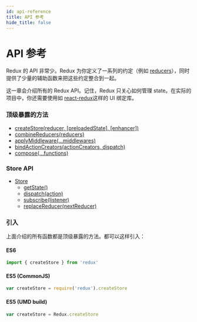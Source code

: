 ```yaml
---
id: api-reference
title: API 参考
hide_title: false
---
```


# API 参考

Redux 的 API 非常少。Redux 为你定义了一系列的约定（例如 [reducers](../understanding/thinking-in-redux/Glossary.md#reducer)），同时提供了少量的辅助函数来把这些约定整合到一起。

这一章会介绍所有的 Redux API。记住，Redux 只关心如何管理 state。在实际的项目中，你还需要使用如 [react-redux](https://github.com/gaearon/react-redux)这样的 UI 绑定库。

### 顶级暴露的方法

- [createStore(reducer, [preloadedState], [enhancer])](createStore.md)
- [combineReducers(reducers)](combineReducers.md)
- [applyMiddleware(...middlewares)](applyMiddleware.md)
- [bindActionCreators(actionCreators, dispatch)](bindActionCreators.md)
- [compose(...functions)](compose.md)

### Store API

- [Store](Store.md)
  - [getState()](Store.md#getState)
  - [dispatch(action)](Store.md#dispatchaction)
  - [subscribe(listener)](Store.md#subscribelistener)
  - [replaceReducer(nextReducer)](Store.md#replacereducernextreducer)

### 引入

上面介绍的所有函数都是顶级暴露的方法。都可以这样引入：

#### ES6

```js
import { createStore } from 'redux'
```

#### ES5 (CommonJS)

```js
var createStore = require('redux').createStore
```

#### ES5 (UMD build)

```js
var createStore = Redux.createStore
```

